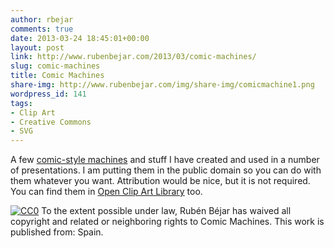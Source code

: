 ```yaml
---
author: rbejar
comments: true
date: 2013-03-24 18:45:01+00:00
layout: post
link: http://www.rubenbejar.com/2013/03/comic-machines/
slug: comic-machines
title: Comic Machines
share-img: http://www.rubenbejar.com/img/share-img/comicmachine1.png
wordpress_id: 141
tags:
- Clip Art
- Creative Commons
- SVG
---
```


A few [comic-style machines](/download/ComicMachines_SVG.zip) and stuff I have created and used in a number of presentations. I am putting them in the public domain so you can do with them whatever you want. Attribution would be nice, but it is not required. You can find them in [Open Clip Art Library](http://openclipart.org/) too.

<a rel="license" href="http://creativecommons.org/publicdomain/zero/1.0/"> <img src="http://i.creativecommons.org/p/zero/1.0/88x31.png" style="border-style: none;" alt="CC0" /></a> To the extent possible under law, Rubén Béjar has waived all copyright and related or neighboring rights to Comic Machines. This work is published from: Spain.